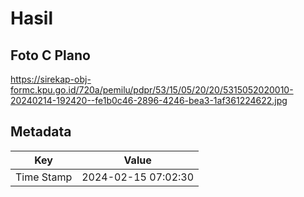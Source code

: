 # Hasil

## Foto C Plano

https://sirekap-obj-formc.kpu.go.id/720a/pemilu/pdpr/53/15/05/20/20/5315052020010-20240214-192420--fe1b0c46-2896-4246-bea3-1af361224622.jpg


## Metadata

| Key        | Value               |
| ---------- | ------------------- |
| Time Stamp | 2024-02-15 07:02:30 |



